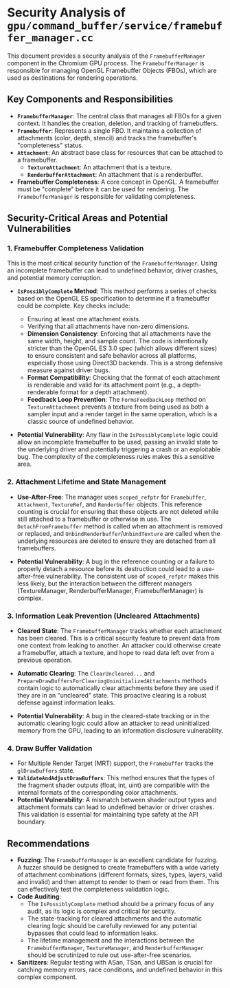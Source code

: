# Security Analysis of `gpu/command_buffer/service/framebuffer_manager.cc`

This document provides a security analysis of the `FramebufferManager` component in the Chromium GPU process. The `FramebufferManager` is responsible for managing OpenGL Framebuffer Objects (FBOs), which are used as destinations for rendering operations.

## Key Components and Responsibilities

*   **`FramebufferManager`**: The central class that manages all FBOs for a given context. It handles the creation, deletion, and tracking of framebuffers.
*   **`Framebuffer`**: Represents a single FBO. It maintains a collection of attachments (color, depth, stencil) and tracks the framebuffer's "completeness" status.
*   **`Attachment`**: An abstract base class for resources that can be attached to a framebuffer.
    *   **`TextureAttachment`**: An attachment that is a texture.
    *   **`RenderbufferAttachment`**: An attachment that is a renderbuffer.
*   **Framebuffer Completeness**: A core concept in OpenGL. A framebuffer must be "complete" before it can be used for rendering. The `FramebufferManager` is responsible for validating completeness.

## Security-Critical Areas and Potential Vulnerabilities

### 1. Framebuffer Completeness Validation

This is the most critical security function of the `FramebufferManager`. Using an incomplete framebuffer can lead to undefined behavior, driver crashes, and potential memory corruption.

*   **`IsPossiblyComplete` Method**: This method performs a series of checks based on the OpenGL ES specification to determine if a framebuffer could be complete. Key checks include:
    *   Ensuring at least one attachment exists.
    *   Verifying that all attachments have non-zero dimensions.
    *   **Dimension Consistency**: Enforcing that all attachments have the same width, height, and sample count. The code is intentionally stricter than the OpenGL ES 3.0 spec (which allows different sizes) to ensure consistent and safe behavior across all platforms, especially those using Direct3D backends. This is a strong defensive measure against driver bugs.
    *   **Format Compatibility**: Checking that the format of each attachment is renderable and valid for its attachment point (e.g., a depth-renderable format for a depth attachment).
    *   **Feedback Loop Prevention**: The `FormsFeedbackLoop` method on `TextureAttachment` prevents a texture from being used as both a sampler input and a render target in the same operation, which is a classic source of undefined behavior.

*   **Potential Vulnerability**: Any flaw in the `IsPossiblyComplete` logic could allow an incomplete framebuffer to be used, passing an invalid state to the underlying driver and potentially triggering a crash or an exploitable bug. The complexity of the completeness rules makes this a sensitive area.

### 2. Attachment Lifetime and State Management

*   **Use-After-Free**: The manager uses `scoped_refptr` for `Framebuffer`, `Attachment`, `TextureRef`, and `Renderbuffer` objects. This reference counting is crucial for ensuring that these objects are not deleted while still attached to a framebuffer or otherwise in use. The `DetachFromFramebuffer` method is called when an attachment is removed or replaced, and `UnbindRenderbuffer`/`UnbindTexture` are called when the underlying resources are deleted to ensure they are detached from all framebuffers.

*   **Potential Vulnerability**: A bug in the reference counting or a failure to properly detach a resource before its destruction could lead to a use-after-free vulnerability. The consistent use of `scoped_refptr` makes this less likely, but the interaction between the different managers (TextureManager, RenderbufferManager, FramebufferManager) is complex.

### 3. Information Leak Prevention (Uncleared Attachments)

*   **Cleared State**: The `FramebufferManager` tracks whether each attachment has been cleared. This is a critical security feature to prevent data from one context from leaking to another. An attacker could otherwise create a framebuffer, attach a texture, and hope to read data left over from a previous operation.
*   **Automatic Clearing**: The `ClearUncleared...` and `PrepareDrawBuffersForClearingUninitializedAttachments` methods contain logic to automatically clear attachments before they are used if they are in an "uncleared" state. This proactive clearing is a robust defense against information leaks.

*   **Potential Vulnerability**: A bug in the cleared-state tracking or in the automatic clearing logic could allow an attacker to read uninitialized memory from the GPU, leading to an information disclosure vulnerability.

### 4. Draw Buffer Validation

*   For Multiple Render Target (MRT) support, the `Framebuffer` tracks the `glDrawBuffers` state.
*   **`ValidateAndAdjustDrawBuffers`**: This method ensures that the types of the fragment shader outputs (float, int, uint) are compatible with the internal formats of the corresponding color attachments.
*   **Potential Vulnerability**: A mismatch between shader output types and attachment formats can lead to undefined behavior or driver crashes. This validation is essential for maintaining type safety at the API boundary.

## Recommendations

*   **Fuzzing**: The `FramebufferManager` is an excellent candidate for fuzzing. A fuzzer should be designed to create framebuffers with a wide variety of attachment combinations (different formats, sizes, types, layers, valid and invalid) and then attempt to render to them or read from them. This can effectively test the completeness validation logic.
*   **Code Auditing**:
    *   The `IsPossiblyComplete` method should be a primary focus of any audit, as its logic is complex and critical for security.
    *   The state-tracking for cleared attachments and the automatic clearing logic should be carefully reviewed for any potential bypasses that could lead to information leaks.
    *   The lifetime management and the interactions between the `FramebufferManager`, `TextureManager`, and `RenderbufferManager` should be scrutinized to rule out use-after-free scenarios.
*   **Sanitizers**: Regular testing with ASan, TSan, and UBSan is crucial for catching memory errors, race conditions, and undefined behavior in this complex component.